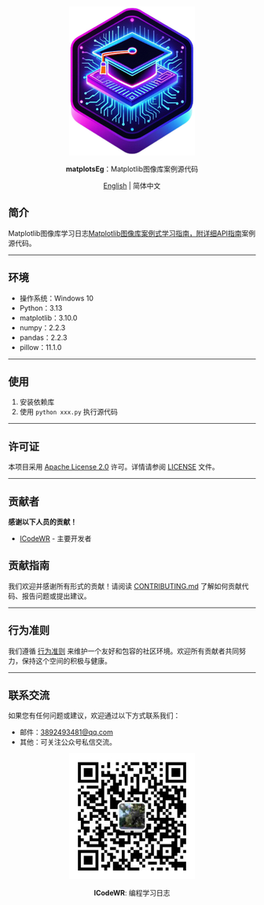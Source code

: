 <div align="center">
  <img src="../../../assets/logo.png" width=256></img>
<p><strong>matplotsEg</strong>：Matplotlib图像库案例源代码</p>

[English](README.en.md) | 简体中文
</div>


## 简介

Matplotlib图像库学习日志[Matplotlib图像库案例式学习指南，附详细API指南](https://mp.weixin.qq.com/s/XguqhXdeIXR9Mr8HPg_J-w)案例源代码。

---

## 环境

- 操作系统：Windows 10
- Python：3.13
- matplotlib：3.10.0 
- numpy：2.2.3
- pandas：2.2.3
- pillow：11.1.0

---

## 使用

1. 安装依赖库
2. 使用 `python xxx.py` 执行源代码

---

## 许可证
本项目采用 [Apache License 2.0](LICENSE) 许可。详情请参阅 [LICENSE](LICENSE) 文件。

---

## 贡献者
**感谢以下人员的贡献！**
- [ICodeWR](https://gitcode.com/ICodeWR) - 主要开发者

## 贡献指南
我们欢迎并感谢所有形式的贡献！请阅读 [CONTRIBUTING.md](../../CONTRIBUTING.md) 了解如何贡献代码、报告问题或提出建议。

---

## 行为准则
我们遵循 [行为准则](../../CODE_OF_CONDUCT.md) 来维护一个友好和包容的社区环境。欢迎所有贡献者共同努力，保持这个空间的积极与健康。

---

## 联系交流
如果您有任何问题或建议，欢迎通过以下方式联系我们：
- 邮件：3892493481@qq.com
- 其他：可关注公众号私信交流。

<div align="center">
  <img src="../../../assets/ICodeWR.jpg" width=256></img>
  <p><strong>ICodeWR</strong>: 编程学习日志 </p>
</div>
